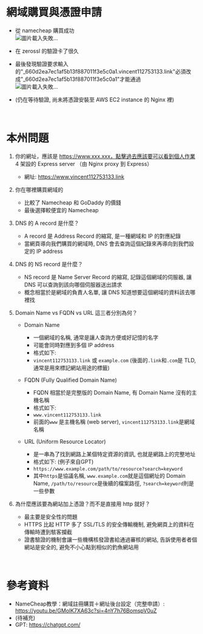 # 網域購買與憑證申請

- 從 namecheap 購買成功
<br>![圖片載入失敗...](https://i.imgur.com/2bfxMpH.jpg "")

- 在 zerossl 的驗證卡了很久
- 最後發現驗證要求輸入的"_660d2ea7ec1af5b13f887011f3e5c0a1.vincent112753133.link"必須改成"_660d2ea7ec1af5b13f887011f3e5c0a1"才能通過
<br>![圖片載入失敗...](https://i.imgur.com/nPCHN1h.jpg "")

- (仍在等待驗證, 尚未將憑證安裝至 AWS EC2 instance 的 Nginx 裡)

<br>

# 本州問題

1. 你的網址，應該是 https://www.xxx.xxx，點擊過去應該要可以看到個人作業 4 架設的 Express server （由 Nginx proxy 到 Express）
    - 網址: https://www.vincent112753133.link

2. 你在哪裡購買網域的
    - 比較了 Namecheap 和 GoDaddy 的價錢
    - 最後選擇較便宜的 Namecheap

3. DNS 的 A record 是什麼？
    - A record 是 Address Record 的縮寫, 是一種網域和 IP 的對應紀錄
    - 當網頁導向我們購買的網域時, DNS 會去查詢這個紀錄來再導向到我們設定的 IP address

4. DNS 的 NS record 是什麼？
    - NS record 是 Name Server Record 的縮寫, 記錄這個網域的伺服器, 讓 DNS 可以查詢到該向哪個伺服器送出請求
    - 概念相當於是網域的負責人名單, 讓 DNS 知道想要這個網域的資料該去哪裡找

5. Domain Name vs FQDN vs URL 這三者分別為何？

    - Domain Name
        - 一個網域的名稱, 通常是讓人查詢方便或好記憶的名字
        - 可能會同時對應到多個 IP address
        - 格式如下: 
        - `vincent112753133.link` 或 `example.com`  (後面的`.link`和`.com`是 TLD, 通常是用來標記網站用途的標籤)

    - FQDN (Fully Qualified Domain Name)
        - FQDN 相當於是完整版的 Domain Name, 有 Domain Name 沒有的主機名稱
        - 格式如下: 
        - `www.vincent112753133.link`
        - 前面的`www` 是主機名稱 (web server), `vincent112753133.link`是網域名稱

    - URL (Uniform Resource Locator)
        - 是一串為了找到網路上某個特定資源的資訊, 也就是網路上的完整地址
        - 格式如下: (例子來自GPT)
        - `https://www.example.com/path/to/resource?search=keyword`
        - 其中`https`是協議名稱, `www.example.com`就是這個網址的 Domain Name, `/path/to/resource`是後續的檔案路徑, `?search=keyword`則是一些參數
        
6. 為什麼應該要為網站加上憑證？而不是直接用 http 就好？
    - 最主要是安全性的問題
    - HTTPS 比起 HTTP 多了 SSL/TLS 的安全傳輸機制, 避免網頁上的資料在傳輸時遭到駭客攔截
    - 證書驗證的機制會讓一些機構核發證書給通過審核的網站, 告訴使用者者個網站是安全的, 避免不小心點到相似的釣魚網站用

<br>

# 參考資料
* NameCheap教學：網域註冊購買＋網址後台設定（完整申請）: https://youtu.be/GMolK7XA63c?si=4nY7h76BomspV0uZ
* (待補充)
* GPT: https://chatgpt.com/